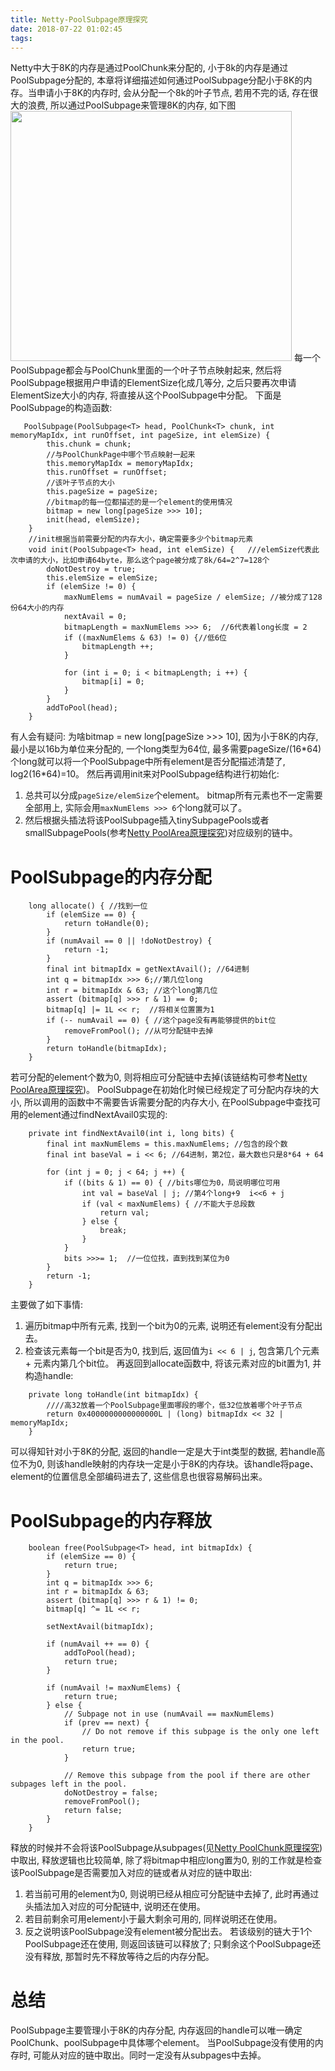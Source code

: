 ```yaml
---
title: Netty-PoolSubpage原理探究
date: 2018-07-22 01:02:45
tags:
---
```

Netty中大于8K的内存是通过PoolChunk来分配的, 小于8k的内存是通过PoolSubpage分配的, 本章将详细描述如何通过PoolSubpage分配小于8K的内存。当申请小于8K的内存时, 会从分配一个8k的叶子节点, 若用不完的话, 存在很大的浪费, 所以通过PoolSubpage来管理8K的内存, 如下图
<img src="https://kkewwei.github.io/elasticsearch_learning/img/PoolSubpage.png" height="400" width="450"/>
每一个PoolSubpage都会与PoolChunk里面的一个叶子节点映射起来, 然后将PoolSubpage根据用户申请的ElementSize化成几等分, 之后只要再次申请ElementSize大小的内存, 将直接从这个PoolSubpage中分配。
下面是PoolSubpage的构造函数:
```
   PoolSubpage(PoolSubpage<T> head, PoolChunk<T> chunk, int memoryMapIdx, int runOffset, int pageSize, int elemSize) {
        this.chunk = chunk;
        //与PoolChunkPage中哪个节点映射一起来
        this.memoryMapIdx = memoryMapIdx;
        this.runOffset = runOffset;
        //该叶子节点的大小
        this.pageSize = pageSize;
        //bitmap的每一位都描述的是一个element的使用情况
        bitmap = new long[pageSize >>> 10];
        init(head, elemSize);
    }
    //init根据当前需要分配的内存大小，确定需要多少个bitmap元素
    void init(PoolSubpage<T> head, int elemSize) {   ///elemSize代表此次申请的大小，比如申请64byte，那么这个page被分成了8k/64=2^7=128个
        doNotDestroy = true;
        this.elemSize = elemSize;
        if (elemSize != 0) {
            maxNumElems = numAvail = pageSize / elemSize; //被分成了128份64大小的内存
            nextAvail = 0;
            bitmapLength = maxNumElems >>> 6;  //6代表着long长度 = 2
            if ((maxNumElems & 63) != 0) {//低6位
                bitmapLength ++;
            }

            for (int i = 0; i < bitmapLength; i ++) {
                bitmap[i] = 0;
            }
        }
        addToPool(head);
    }
```
有人会有疑问: 为啥bitmap = new long[pageSize >>> 10], 因为小于8K的内存, 最小是以16b为单位来分配的, 一个long类型为64位, 最多需要pageSize/(16\*64)个long就可以将一个PoolSubpage中所有element是否分配描述清楚了, log2(16*64)=10。
然后再调用init来对PoolSubpage结构进行初始化:
1. 总共可以分成`pageSize/elemSize`个element。 bitmap所有元素也不一定需要全部用上, 实际会用`maxNumElems >>> 6`个long就可以了。
2. 然后根据头插法将该PoolSubpage插入tinySubpagePools或者smallSubpagePools(参考<a href="https://kkewwei.github.io/elasticsearch_learning/2018/05/23/Netty%E5%86%85%E5%AD%98%E5%AD%A6%E4%B9%A0/">Netty PoolArea原理探究</a>)对应级别的链中。

# PoolSubpage的内存分配
```
    long allocate() { //找到一位
        if (elemSize == 0) {
            return toHandle(0);
        }
        if (numAvail == 0 || !doNotDestroy) {
            return -1;
        }
        final int bitmapIdx = getNextAvail(); //64进制
        int q = bitmapIdx >>> 6;//第几位long
        int r = bitmapIdx & 63; //这个long第几位
        assert (bitmap[q] >>> r & 1) == 0;
        bitmap[q] |= 1L << r;  //将相关位置置为1
        if (-- numAvail == 0) { //这个page没有再能够提供的bit位
            removeFromPool(); //从可分配链中去掉
        }
        return toHandle(bitmapIdx);
    }

```
若可分配的element个数为0, 则将相应可分配链中去掉(该链结构可参考<a href="https://kkewwei.github.io/elasticsearch_learning/2018/05/23/Netty%E5%86%85%E5%AD%98%E5%AD%A6%E4%B9%A0/">Netty PoolArea原理探究</a>)。 PoolSubpage在初始化时候已经规定了可分配内存块的大小, 所以调用的函数中不需要告诉需要分配的内存大小, 在PoolSubpage中查找可用的element通过findNextAvail0实现的:
```
    private int findNextAvail0(int i, long bits) {
        final int maxNumElems = this.maxNumElems; //包含的段个数
        final int baseVal = i << 6; //64进制，第2位，最大数也只是8*64 + 64

        for (int j = 0; j < 64; j ++) {
            if ((bits & 1) == 0) { //bits哪位为0，局说明哪位可用
                int val = baseVal | j; //第4个long+9  i<<6 + j
                if (val < maxNumElems) { //不能大于总段数
                    return val;
                } else {
                    break;
                }
            }
            bits >>>= 1;  //一位位找，直到找到某位为0
        }
        return -1;
    }
```
主要做了如下事情:
1. 遍历bitmap中所有元素, 找到一个bit为0的元素, 说明还有element没有分配出去。
2. 检查该元素每一个bit是否为0, 找到后, 返回值为`i << 6 | j`, 包含第几个元素 + 元素内第几个bit位。
再返回到allocate函数中, 将该元素对应的bit置为1, 并构造handle:
```
    private long toHandle(int bitmapIdx) {
        ////高32放着一个PoolSubpage里面哪段的哪个，低32位放着哪个叶子节点
        return 0x4000000000000000L | (long) bitmapIdx << 32 | memoryMapIdx;
    }
```
可以得知针对小于8K的分配, 返回的handle一定是大于int类型的数据, 若handle高位不为0, 则该handle映射的内存块一定是小于8K的内存块。该handle将page、element的位置信息全部编码进去了, 这些信息也很容易解码出来。

# PoolSubpage的内存释放
```
    boolean free(PoolSubpage<T> head, int bitmapIdx) {
        if (elemSize == 0) {
            return true;
        }
        int q = bitmapIdx >>> 6;
        int r = bitmapIdx & 63;
        assert (bitmap[q] >>> r & 1) != 0;
        bitmap[q] ^= 1L << r;

        setNextAvail(bitmapIdx);

        if (numAvail ++ == 0) {
            addToPool(head);
            return true;
        }

        if (numAvail != maxNumElems) {
            return true;
        } else {
            // Subpage not in use (numAvail == maxNumElems)
            if (prev == next) {
                // Do not remove if this subpage is the only one left in the pool.
                return true;
            }

            // Remove this subpage from the pool if there are other subpages left in the pool.
            doNotDestroy = false;
            removeFromPool();
            return false;
        }
    }
```
释放的时候并不会将该PoolSubpage从subpages(见<a href="https://kkewwei.github.io/elasticsearch_learning/2018/07/20/Netty-PoolChunk%E5%8E%9F%E7%90%86%E6%8E%A2%E7%A9%B6/">Netty PoolChunk原理探究</a>)中取出, 释放逻辑也比较简单, 除了将bitmap中相应long置为0, 别的工作就是检查该PoolSubpage是否需要加入对应的链或者从对应的链中取出:
1. 若当前可用的element为0, 则说明已经从相应可分配链中去掉了, 此时再通过头插法加入对应的可分配链中, 说明还在使用。
2. 若目前剩余可用element小于最大剩余可用的, 同样说明还在使用。
3. 反之说明该PoolSubpage没有element被分配出去。 若该级别的链大于1个PoolSubpage还在使用, 则返回该链可以释放了; 只剩余这个PoolSubpage还没有释放, 那暂时先不释放等待之后的内存分配。

# 总结

PoolSubpage主要管理小于8K的内存分配, 内存返回的handle可以唯一确定PoolChunk、poolSubpage中具体哪个element。 当PoolSubpage没有使用的内存时, 可能从对应的链中取出。同时一定没有从subpages中去掉。